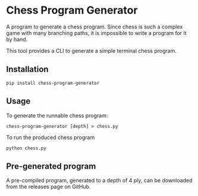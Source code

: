 # Chess Program Generator

A program to generate a chess program. Since chess is such a complex game with
many branching paths, it is impossible to write a program for it by hand.

This tool provides a CLI to generate a simple terminal chess program.

## Installation

`pip install chess-program-generator`

## Usage

To generate the runnable chess program:

`chess-program-generator [depth] > chess.py`

To run the produced chess program

`python chess.py`

## Pre-generated program

A pre-compiled program, generated to a depth of 4 ply, can be downloaded from
the releases page on GitHub.
